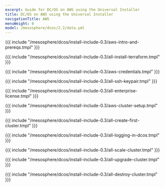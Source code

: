 ```yaml
---
excerpt: Guide for DC/OS on AWS using the Universal Installer
title: DC/OS on AWS using the Universal Installer
navigationTitle: AWS
menuWeight: 0
model: /mesosphere/dcos/2.2/data.yml
---
```

{{{ include "/mesosphere/dcos/install-include-0.3/aws-intro-and-prereqs.tmpl" }}}

{{{ include "/mesosphere/dcos/install-include-0.3/all-install-terraform.tmpl" }}}

{{{ include "/mesosphere/dcos/install-include-0.3/aws-credentials.tmpl" }}}

{{{ include "/mesosphere/dcos/install-include-0.3/all-ssh-keypair.tmpl" }}}

{{{ include "/mesosphere/dcos/install-include-0.3/all-enterprise-license.tmpl" }}}

{{{ include "/mesosphere/dcos/install-include-0.3/aws-cluster-setup.tmpl" }}}

{{{ include "/mesosphere/dcos/install-include-0.3/all-create-first-cluster.tmpl" }}}

{{{ include "/mesosphere/dcos/install-include-0.3/all-logging-in-dcos.tmpl" }}}

{{{ include "/mesosphere/dcos/install-include-0.3/all-scale-cluster.tmpl" }}}

{{{ include "/mesosphere/dcos/install-include-0.3/all-upgrade-cluster.tmpl" }}}

{{{ include "/mesosphere/dcos/install-include-0.3/all-destroy-cluster.tmpl" }}}
